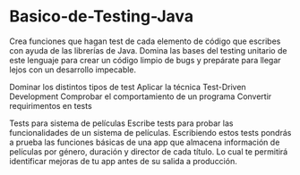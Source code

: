# Basico-de-Testing-Java
Crea funciones que hagan test de cada elemento de código que escribes con ayuda de las librerías de Java. Domina las bases del testing unitario de este lenguaje para crear un código limpio de bugs y prepárate para llegar lejos con un desarrollo impecable.

Dominar los distintos tipos de test
Aplicar la técnica Test-Driven Development
Comprobar el comportamiento de un programa
Convertir requirimentos en tests

Tests para sistema de películas
Escribe tests para probar las funcionalidades de un sistema de películas. Escribiendo estos tests pondrás a prueba las funciones básicas de una app que almacena información de películas por género, duración y director de cada título. Lo cual te permitirá identificar mejoras de tu app antes de su salida a producción.
